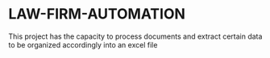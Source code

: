 # LAW-FIRM-AUTOMATION
This project has the capacity to process documents and extract certain data to be organized accordingly into an excel file
